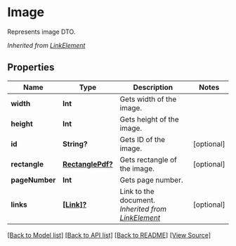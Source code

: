 # Image
Represents image DTO.

*Inherited from [LinkElement](LinkElement.md)*
## Properties
Name | Type | Description | Notes
------------ | ------------- | ------------- | -------------
**width** | **Int** | Gets width of the image. | 
**height** | **Int** | Gets height of the image. | 
**id** | **String?** | Gets ID of the image. | [optional]
**rectangle** | [**RectanglePdf?**](RectanglePdf.md) | Gets rectangle of the image. | [optional]
**pageNumber** | **Int** | Gets page number. | 
**links** | [**[Link]?**](Link.md) | Link to the document.<br />*Inherited from [LinkElement](LinkElement.md)* | [optional]

[[Back to Model list]](../README.md#documentation-for-models) [[Back to API list]](../README.md#documentation-for-api-endpoints) [[Back to README]](../README.md) [[View Source]](../AsposePdfCloud/Models/Image.ts)

